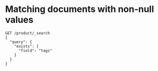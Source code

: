 # Matching documents with non-null values

```
GET /product/_search
{
  "query": {
    "exists": {
      "field": "tags"
    }
  }
}
```